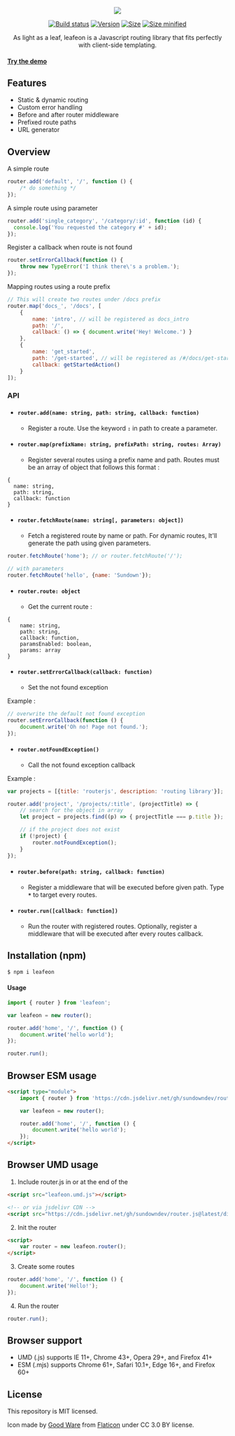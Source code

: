 <p align="center">
  <img src="https://i.imgur.com/oIbG1gB.png" />
</p>

<p align="center">
  <a href="https://travis-ci.org/sundowndev/leafeon"><img src="https://api.travis-ci.org/sundowndev/leafeon.svg" alt="Build status"></a>
  <a href="https://github.com/sundowndev/leafeon/releases"><img src="https://img.shields.io/github/tag/Sundowndev/router.js.svg?style=flat-square" alt="Version"></a>
  <a href="#"><img src="https://img.shields.io/badge/size-10kb-brightgreen.svg?style=flat-square" alt="Size"></a>
  <a href="#"><img src="https://img.shields.io/badge/minified%20size-4kb-brightgreen.svg?style=flat-square" alt="Size minified"></a>
</p>

<p align="center">As light as a leaf, leafeon is a Javascript routing library that fits perfectly with client-side templating.</p>

#### [Try the demo](https://sundowndev.github.io/leafeon/demo)

## Features

- Static & dynamic routing
- Custom error handling
- Before and after router middleware
- Prefixed route paths
- URL generator

## Overview

A simple route

~~~js
router.add('default', '/', function () {
    /* do something */
});
~~~

A simple route using parameter

~~~js
router.add('single_category', '/category/:id', function (id) {
  console.log('You requested the category #' + id);
});
~~~

Register a callback when route is not found

~~~js
router.setErrorCallback(function () {
    throw new TypeError('I think there\'s a problem.');
});
~~~

Mapping routes using a route prefix

~~~js
// This will create two routes under /docs prefix
router.map('docs_', '/docs', [
    {
        name: 'intro', // will be registered as docs_intro
        path: '/',
        callback: () => { document.write('Hey! Welcome.') }
    },
    {
        name: 'get_started',
        path: '/get-started', // will be registered as /#/docs/get-started
        callback: getStartedAction()
    }
]);
~~~

### API

- #### `router.add(name: string, path: string, callback: function)`

  - Register a route. Use the keyword **`:`** in path to create a parameter.

- #### `router.map(prefixName: string, prefixPath: string, routes: Array)`

  - Register several routes using a prefix name and path. Routes must be an array of object that follows this format :
  
~~~
{
  name: string,
  path: string,
  callback: function
}
~~~

- #### `router.fetchRoute(name: string[, parameters: object])`

  - Fetch a registered route by name or path. For dynamic routes, It'll generate the path using given parameters.

~~~js
router.fetchRoute('home'); // or router.fetchRoute('/');

// with parameters
router.fetchRoute('hello', {name: 'Sundown'});
~~~

- #### `router.route: object`

  - Get the current route :

~~~
{
    name: string,
    path: string,
    callback: function,
    paramsEnabled: boolean,
    params: array
}
~~~

- #### `router.setErrorCallback(callback: function)`

  - Set the not found exception

Example :

~~~js
// overwrite the default not found exception
router.setErrorCallback(function () {
    document.write('Oh no! Page not found.');
});
~~~

- #### `router.notFoundException()`

  - Call the not found exception callback

Example :

~~~js
var projects = [{title: 'routerjs', description: 'routing library'}];

router.add('project', '/projects/:title', (projectTitle) => {
    // search for the object in array
    let project = projects.find((p) => { projectTitle === p.title });

    // if the project does not exist
    if (!project) {
        router.notFoundException();
    }
});
~~~

- #### `router.before(path: string, callback: function)`

  - Register a middleware that will be executed before given path. Type **`*`** to target every routes.

- #### `router.run([callback: function])`

  - Run the router with registered routes. Optionally, register a middleware that will be executed after every routes callback.

## Installation (npm)

~~~bash
$ npm i leafeon
~~~

#### Usage

```js
import { router } from 'leafeon';

var leafeon = new router();

router.add('home', '/', function () {
    document.write('hello world');
});

router.run();
```

## Browser ESM usage

~~~html
<script type="module">
    import { router } from 'https://cdn.jsdelivr.net/gh/sundowndev/router.js@latest/dist/leafeon.mjs';

    var leafeon = new router();

    router.add('home', '/', function () {
        document.write('hello world');
    });
</script>
~~~

## Browser UMD usage

1. Include router.js in **<head>** or at the end of the **<body>**

~~~html
<script src="leafeon.umd.js"></script>

<!-- or via jsdelivr CDN -->
<script src="https://cdn.jsdelivr.net/gh/sundowndev/router.js@latest/dist/leafeon.umd.js"></script>
~~~

2. Init the router

~~~html
<script>
    var router = new leafeon.router();
</script>
~~~

3. Create some routes

~~~js
router.add('home', '/', function () {
    document.write('Hello!');
});
~~~

4. Run the router

~~~js
router.run();
~~~

## Browser support

- UMD (.js) supports IE 11+, Chrome 43+, Opera 29+, and Firefox 41+
- ESM (.mjs) supports Chrome 61+, Safari 10.1+, Edge 16+, and Firefox 60+

## License

This repository is MIT licensed.

Icon made by [Good Ware](https://www.flaticon.com/authors/good-ware) from [Flaticon](https://www.flaticon.com) under CC 3.0 BY license.
